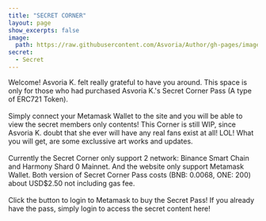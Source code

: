 ```yaml
---
title: "SECRET CORNER"
layout: page
show_excerpts: false
image:
  path: https://raw.githubusercontent.com/Asvoria/Author/gh-pages/images/memberCardS.png
secret:
  - Secret
---
```

Welcome! Asvoria K. felt really grateful to have you around.
This space is only for those who had purchased Asvoria K.'s Secret Corner Pass (A type of ERC721 Token).<br><br>
Simply connect your Metamask Wallet to the site and you will be able to view the secret members only contents! This Corner is still WIP, since Asvoria K. doubt that she ever will have any real fans exist at all! LOL! What you will get, are some exclussive art works and updates.<br><br>
Currently the Secret Corner only support 2 network: Binance Smart Chain and Harmony Shard 0 Mainnet. And the website only support Metamask Wallet. Both version of Secret Corner Pass costs (BNB: 0.0068, ONE: 200) about USD$2.50 not including gas fee.<br><br>
Click the button to login to Metamask to buy the Secret Pass! If you already have the pass, simply login to access the secret content here!<br>

<object type="text/html" data="https://asvoria.github.io/Asvoria K.HarmonyNFT/" title="Secret Corner" style="border: none; width: 100%;height: 560px;"></object>

<!--iframe src="https://asvoria.github.io/Asvoria K.HarmonyNFT/" title="Secret Corner" style="border: none; width: 100%;height: 560px;"></iframe-->
<!--Problem: If user set to wrong chain, and click approave, the tokens will gone to non existing contract on the wrong chain with the same contract number-->